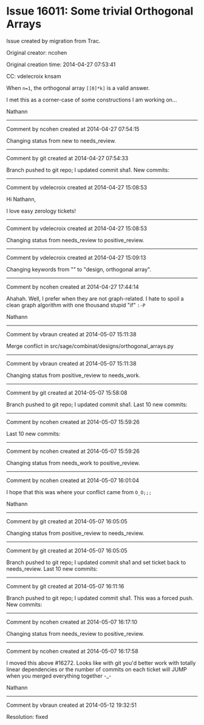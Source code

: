 # Issue 16011: Some trivial Orthogonal Arrays

Issue created by migration from Trac.

Original creator: ncohen

Original creation time: 2014-04-27 07:53:41

CC:  vdelecroix knsam

When `n=1`, the orthogonal array `[[0]*k]` is a valid answer.

I met this as a corner-case of some constructions I am working on...

Nathann


---

Comment by ncohen created at 2014-04-27 07:54:15

Changing status from new to needs_review.


---

Comment by git created at 2014-04-27 07:54:33

Branch pushed to git repo; I updated commit sha1. New commits:


---

Comment by vdelecroix created at 2014-04-27 15:08:53

Hi Nathann,

I love easy zerology tickets!


---

Comment by vdelecroix created at 2014-04-27 15:08:53

Changing status from needs_review to positive_review.


---

Comment by vdelecroix created at 2014-04-27 15:09:13

Changing keywords from "" to "design, orthogonal array".


---

Comment by ncohen created at 2014-04-27 17:44:14

Ahahah. Well, I prefer when they are not graph-related. I hate to spoil a clean graph algorithm with one thousand stupid "if" `:-P`

Nathann


---

Comment by vbraun created at 2014-05-07 15:11:38

Merge conflict in src/sage/combinat/designs/orthogonal_arrays.py


---

Comment by vbraun created at 2014-05-07 15:11:38

Changing status from positive_review to needs_work.


---

Comment by git created at 2014-05-07 15:58:08

Branch pushed to git repo; I updated commit sha1. Last 10 new commits:


---

Comment by ncohen created at 2014-05-07 15:59:26

Last 10 new commits:


---

Comment by ncohen created at 2014-05-07 15:59:26

Changing status from needs_work to positive_review.


---

Comment by ncohen created at 2014-05-07 16:01:04

I hope that this was where your conflict came from `O_O;;;`

Nathann


---

Comment by git created at 2014-05-07 16:05:05

Changing status from positive_review to needs_review.


---

Comment by git created at 2014-05-07 16:05:05

Branch pushed to git repo; I updated commit sha1 and set ticket back to needs_review. Last 10 new commits:


---

Comment by git created at 2014-05-07 16:11:16

Branch pushed to git repo; I updated commit sha1. This was a forced push. New commits:


---

Comment by ncohen created at 2014-05-07 16:17:10

Changing status from needs_review to positive_review.


---

Comment by ncohen created at 2014-05-07 16:17:58

I moved this above #16272. Looks like with git you'd better work with totally linear dependencies or the number of commits on each ticket will JUMP when you merged everything together -_-

Nathann


---

Comment by vbraun created at 2014-05-12 19:32:51

Resolution: fixed
